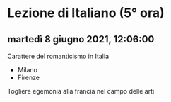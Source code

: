 # Lezione di Italiano (5° ora)

## martedì 8 giugno 2021, 12:06:00


Carattere del romanticismo in Italia
* Milano
* Firenze


Togliere egemonia alla francia nel campo delle arti
<!--stackedit_data:
eyJoaXN0b3J5IjpbLTE2ODcyNDk5NzcsLTQ4MTMyNzI5NF19
-->